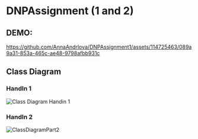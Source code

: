 # DNPAssignment (1 and 2)

## DEMO:
https://github.com/AnnaAndrlova/DNPAssignment1/assets/114725463/089a9a31-853a-465c-ae48-9798afbb931c

## Class Diagram 
### HandIn 1
![Class Diagram Handin 1](https://github.com/AnnaAndrlova/DNPAssignment1/assets/114725463/06400dd6-0359-4cd5-b69c-f23b567aeaf8)

### HandIn 2
![ClassDiagramPart2](https://github.com/AnnaAndrlova/DNPAssignment1/assets/114725463/24a4d4e9-53ee-4134-9b1f-e0cfc8717510)
